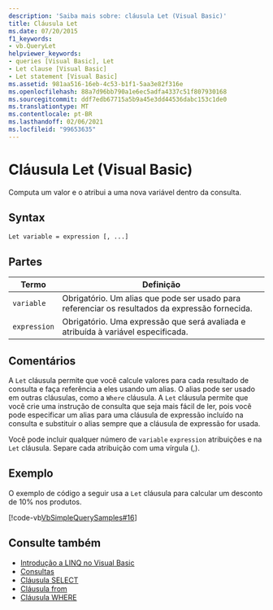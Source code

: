 ```yaml
---
description: 'Saiba mais sobre: cláusula Let (Visual Basic)'
title: Cláusula Let
ms.date: 07/20/2015
f1_keywords:
- vb.QueryLet
helpviewer_keywords:
- queries [Visual Basic], Let
- Let clause [Visual Basic]
- Let statement [Visual Basic]
ms.assetid: 981aa516-16eb-4c53-b1f1-5aa3e82f316e
ms.openlocfilehash: 88a7d96bb790a1e6ec5adfa4337c51f807930168
ms.sourcegitcommit: ddf7edb67715a5b9a45e3dd44536dabc153c1de0
ms.translationtype: MT
ms.contentlocale: pt-BR
ms.lasthandoff: 02/06/2021
ms.locfileid: "99653635"
---
```

# <a name="let-clause-visual-basic"></a>Cláusula Let (Visual Basic)

Computa um valor e o atribui a uma nova variável dentro da consulta.  
  
## <a name="syntax"></a>Syntax  
  
```vb  
Let variable = expression [, ...]  
```  
  
## <a name="parts"></a>Partes  
  
|Termo|Definição|  
|---|---|  
|`variable`|Obrigatório. Um alias que pode ser usado para referenciar os resultados da expressão fornecida.|  
|`expression`|Obrigatório. Uma expressão que será avaliada e atribuída à variável especificada.|  
  
## <a name="remarks"></a>Comentários  

 A `Let` cláusula permite que você calcule valores para cada resultado de consulta e faça referência a eles usando um alias. O alias pode ser usado em outras cláusulas, como a `Where` cláusula. A `Let` cláusula permite que você crie uma instrução de consulta que seja mais fácil de ler, pois você pode especificar um alias para uma cláusula de expressão incluído na consulta e substituir o alias sempre que a cláusula de expressão for usada.  
  
 Você pode incluir qualquer número de `variable` `expression` atribuições e na `Let` cláusula. Separe cada atribuição com uma vírgula (,).  
  
## <a name="example"></a>Exemplo  

 O exemplo de código a seguir usa a `Let` cláusula para calcular um desconto de 10% nos produtos.  
  
 [!code-vb[VbSimpleQuerySamples#16](~/samples/snippets/visualbasic/VS_Snippets_VBCSharp/VbSimpleQuerySamples/VB/QuerySamples1.vb#16)]  
  
## <a name="see-also"></a>Consulte também

- [Introdução a LINQ no Visual Basic](../../programming-guide/language-features/linq/introduction-to-linq.md)
- [Consultas](index.md)
- [Cláusula SELECT](select-clause.md)
- [Cláusula from](from-clause.md)
- [Cláusula WHERE](where-clause.md)
